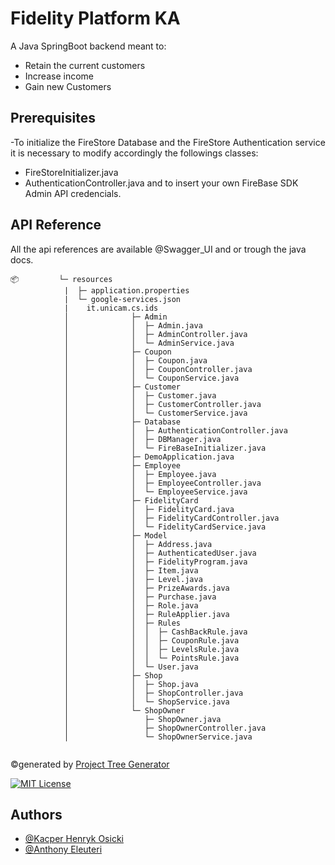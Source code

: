 
# Fidelity Platform KA
A Java SpringBoot backend meant to:
- Retain the current customers
- Increase income
- Gain new Customers   


## Prerequisites

-To initialize the FireStore Database and the FireStore Authentication service it is necessary to modify accordingly the followings classes: 
- FireStoreInitializer.java 
- AuthenticationController.java
and to insert your own FireBase SDK Admin API credencials.
## API Reference

All the api references are available @Swagger_UI and or trough the java docs.

```
📦         └─ resources
            |  ├─ application.properties
            |  └─ google-services.json
            |    it.unicam.cs.ids
            │              ├─ Admin
            │              │  ├─ Admin.java
            │              │  ├─ AdminController.java
            │              │  └─ AdminService.java
            │              ├─ Coupon
            │              │  ├─ Coupon.java
            │              │  ├─ CouponController.java
            │              │  └─ CouponService.java
            │              ├─ Customer
            │              │  ├─ Customer.java
            │              │  ├─ CustomerController.java
            │              │  └─ CustomerService.java
            │              ├─ Database
            │              │  ├─ AuthenticationController.java
            │              │  ├─ DBManager.java
            │              │  └─ FireBaseInitializer.java
            │              ├─ DemoApplication.java
            │              ├─ Employee
            │              │  ├─ Employee.java
            │              │  ├─ EmployeeController.java
            │              │  └─ EmployeeService.java
            │              ├─ FidelityCard
            │              │  ├─ FidelityCard.java
            │              │  ├─ FidelityCardController.java
            │              │  └─ FidelityCardService.java
            │              ├─ Model
            │              │  ├─ Address.java
            │              │  ├─ AuthenticatedUser.java
            │              │  ├─ FidelityProgram.java
            │              │  ├─ Item.java
            │              │  ├─ Level.java
            │              │  ├─ PrizeAwards.java
            │              │  ├─ Purchase.java
            │              │  ├─ Role.java
            │              │  ├─ RuleApplier.java
            │              │  ├─ Rules
            │              │  │  ├─ CashBackRule.java
            │              │  │  ├─ CouponRule.java
            │              │  │  ├─ LevelsRule.java
            │              │  │  └─ PointsRule.java
            │              │  └─ User.java
            │              ├─ Shop
            │              │  ├─ Shop.java
            │              │  ├─ ShopController.java
            │              │  └─ ShopService.java
            │              └─ ShopOwner
            │                 ├─ ShopOwner.java
            │                 ├─ ShopOwnerController.java
            │                 └─ ShopOwnerService.java
           

```
©generated by [Project Tree Generator](https://woochanleee.github.io/project-tree-generator)




[![MIT License](https://img.shields.io/badge/License-MIT-green.svg)](https://choosealicense.com/licenses/mit/)

## Authors

- [@Kacper Henryk Osicki](https://github.com/zusby)
- [@Anthony Eleuteri](https://github.com/AnthonyEleuteri)

